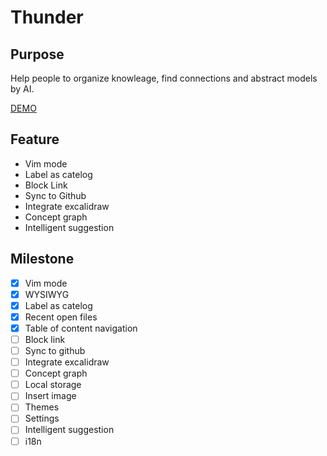 # Thunder

## Purpose

Help people to organize knowleage, find connections and abstract models by AI.

[DEMO](https://thunder-web.vercel.app/)

## Feature
* Vim mode
* Label as catelog
* Block Link
* Sync to Github
* Integrate excalidraw
* Concept graph
* Intelligent suggestion
 
 ## Milestone
- [x] Vim mode
- [x] WYSIWYG
- [x] Label as catelog
- [x] Recent open files
- [x] Table of content navigation
- [ ] Block link
- [ ] Sync to github
- [ ] Integrate excalidraw
- [ ] Concept graph
- [ ] Local storage
- [ ] Insert image
- [ ] Themes
- [ ] Settings
- [ ] Intelligent suggestion
- [ ] i18n
